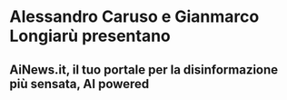 # Alessandro Caruso e Gianmarco Longiarù presentano

## AiNews.it, il tuo portale per la disinformazione più sensata, AI powered
